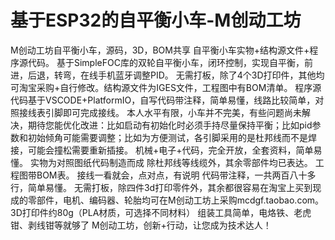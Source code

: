 # 基于ESP32的自平衡小车-M创动工坊
M创动工坊自平衡小车，源码，3D，BOM共享
自平衡小车实物+结构源文件+程序源代码。
基于SimpleFOC库的双轮自平衡小车，闭环控制，实现自平衡，前进，后退，转弯，在线手机蓝牙调整PID。
无需打板，除了4个3D打印件，其他均可淘宝采购+自行修改。结构源文件为IGES文件，工程图中有BOM清单。
程序源代码基于VSCODE+PlatformIO，自写代码带注释，简单易懂，线路比较简单，对照接线表引脚即可完成接线。
本人水平有限，小车并不完美，有些问题尚未解决，期待您能优化改进：比如启动有初始化时必须手持尽量保持平衡；比如pid参数和初始倾角可能需要调整；比如为方便测试，各引脚采用的是杜邦线而不是焊接，可能会撞松需要重新插接。
机械+电子+代码，完全开放，全套资料，简单易懂。
实物为对照图纸代码制造而成
除杜邦线等线缆外，其余零部件均已表达。
工程图带BOM表。
接线一看就会，点对点，有说明
代码带注释，一共两百八十多行，简单易懂。
无需打板，除四件3d打印零件外，其余都很容易在淘宝上买到现成的零部件，电机、编码器、轮胎均可在M创动工坊上采购mcdgf.taobao.com。
3D打印件约80g（PLA材质，可选择不同材料）
组装工具简单，电烙铁、老虎钳、剥线钳等就够了
M创动工坊，创新+行动，让您成为技术达人！
